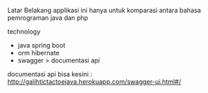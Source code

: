 Latar Belakang
applikasi ini hanya untuk komparasi antara bahasa pemrograman java dan php

technology 
- java spring boot
- orm hibernate
- swagger > documentasi api

documentasi api bisa kesini : http://galihtictactoejava.herokuapp.com/swagger-ui.html#/

